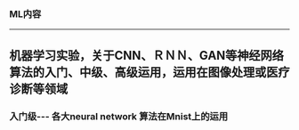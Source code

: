 ### ML内容
---
机器学习实验，关于CNN、ＲＮＮ、GAN等神经网络算法的入门、中级、高级运用，运用在图像处理或医疗诊断等领域
---
### 入门级--- 各大neural network 算法在Mnist上的运用

